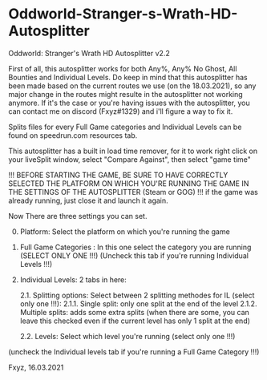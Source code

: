 # Oddworld-Stranger-s-Wrath-HD-Autosplitter
Oddworld: Stranger's Wrath HD Autosplitter v2.2

First of all, this autosplitter works for both Any%, Any% No Ghost, All Bounties and Individual Levels.
Do keep in mind that this autosplitter has been made based on the current routes we use (on the 18.03.2021),
so any major change in the routes might resulte in the autosplitter not working anymore.
If it's the case or you're having issues with the autosplitter, you can contact me on discord (Fxyz#1329) and i'll figure a way to fix it.

Splits files for every Full Game categories and Individual Levels can be found on speedrun.com resources tab.

This autosplitter has a built in load time remover, for it to work right click on your liveSplit window, select "Compare Against", then select "game time"


!!! BEFORE STARTING THE GAME, BE SURE TO HAVE CORRECTLY SELECTED THE PLATFORM ON WHICH YOU'RE RUNNING THE GAME IN THE SETTINGS OF THE AUTOSPLITTER (Steam or GOG) !!!
	if the game was already running, just close it and launch it again.


Now There are three settings you can set.

0. Platform: Select the platform on which you're running the game

1. Full Game Categories : In this one select the category you are running (SELECT ONLY ONE !!!) (Uncheck this tab if you're running Individual Levels !!!)

2. Individual Levels: 2 tabs in here:

	2.1. Splitting options: Select between 2 splitting methodes for IL (select only one !!!):
		2.1.1. Single split: only one split at the end of the level
		2.1.2. Multiple splits: adds some extra splits (when there are some, you can leave this checked even if the current level has only 1 split at the end)
	
	2.2. Levels: Select which level you're running (select only one !!!)

(uncheck the Individual levels tab if you're running a Full Game Category !!!)



Fxyz, 16.03.2021

